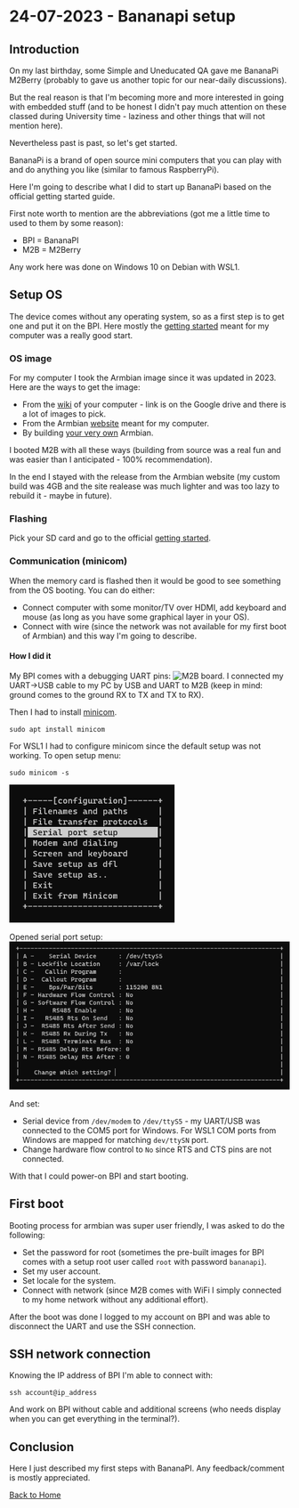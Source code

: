 # 24-07-2023 - Bananapi setup

## Introduction

On my last birthday, some Simple and Uneducated QA gave me
BananaPi M2Berry (probably to gave us another topic for our near-daily discussions).

But the real reason is that I'm becoming more and more interested in going with embedded stuff (and to be honest I didn't pay much attention on these classed during University time - laziness and other things that will not mention here).

Nevertheless past is past, so let's get started.

BananaPi is a brand of open source mini computers that you can play with and do 
anything you like (similar to famous RaspberryPi).

Here I'm going to describe what I did to start up BananaPi based on the official getting started guide.

First note worth to mention are the abbreviations (got me a little time to used to them by some reason):
* BPI = BananaPI
* M2B = M2Berry

Any work here was done on Windows 10 on Debian with WSL1.

## Setup OS

The device comes without any operating system, so as a first step is to get one and put it on the BPI. Here mostly the [getting started](https://wiki.banana-pi.org/Getting_Started_with_M2_Ultra_%26_Berry) meant for my computer was a really good start.

### OS image

For my computer I took the Armbian image since it was updated in 2023. Here are the ways to get the image:
* From the [wiki](https://wiki.banana-pi.org/Banana_Pi_BPI-M2_Berry#Armbian) of your computer - link is on the Google drive and there is a lot of images to pick.
* From the Armbian [website](https://www.armbian.com/bananapi-m2u/) meant for my computer.
* By building [your very own](https://docs.armbian.com/Developer-Guide_Build-Preparation/) Armbian.

I booted M2B with all these ways (building from source was a real fun and was easier than I anticipated - 100% recommendation).

In the end I stayed with the release from the Armbian website (my custom build was 4GB and the site realease was much lighter and was too lazy to rebuild it - maybe in future).

### Flashing

Pick your SD card and go to the official [getting started](https://wiki.banana-pi.org/Getting_Started_with_M2_Ultra_%26_Berry).

### Communication (minicom)

When the memory card is flashed then it would be good to see something from the OS booting. You can do either:
* Connect computer with some monitor/TV over HDMI, add keyboard and mouse (as long as you have some graphical layer in your OS).
* Connect with wire (since the network was not available for my first boot of Armbian) and this way I'm going to describe.

#### How I did it

My BPI comes with a debugging UART pins: ![M2B board](https://wiki.banana-pi.org/images/c/ce/M2ubinterface.jpg). I connected my UART->USB cable to my PC by USB and UART to M2B (keep in mind: ground comes to the ground RX to TX and TX to RX).

Then I had to install [minicom](https://wiki.emacinc.com/wiki/Getting_Started_With_Minicom).

```
sudo apt install minicom
```

For WSL1 I had to configure minicom since the default setup was not working. To open setup menu:
```
sudo minicom -s
```

![setup-menu](./img/minicom-setup.png)

Opened serial port setup:
![serial-setup-menu](./img/minicom-serial-setup.png)

And set:
* Serial device from `/dev/modem` to `/dev/ttyS5` - my UART/USB was connected to the COM5 port for Windows. For WSL1 COM ports from Windows are mapped for matching `dev/ttySN` port.
* Change hardware flow control to `No` since RTS and CTS pins are not connected.

With that I could power-on BPI and start booting.

## First boot

Booting process for armbian was super user friendly, I was asked to do the following:
* Set the password for root (sometimes the pre-built images for BPI comes with a setup root user called `root` with password `bananapi`).
* Set my user account.
* Set locale for the system.
* Connect with network (since M2B comes with WiFi I simply connected to my home network without any additional effort).

After the boot was done I logged to my account on BPI and was able to disconnect the UART and use the SSH connection.

## SSH network connection

Knowing the IP address of BPI I'm able to connect with:
```
ssh account@ip_address
```
And work on BPI without cable and additional screens (who needs display when you can get everything in the terminal?).

## Conclusion

Here I just described my first steps with BananaPI. Any feedback/comment is mostly appreciated.

[Back to Home](README.md)